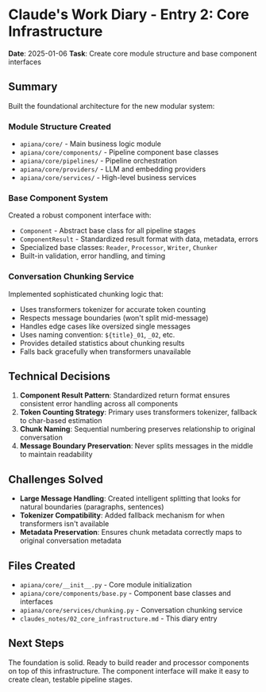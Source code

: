 # Claude's Work Diary - Entry 2: Core Infrastructure

**Date**: 2025-01-06
**Task**: Create core module structure and base component interfaces

## Summary

Built the foundational architecture for the new modular system:

### Module Structure Created
- `apiana/core/` - Main business logic module
- `apiana/core/components/` - Pipeline component base classes
- `apiana/core/pipelines/` - Pipeline orchestration
- `apiana/core/providers/` - LLM and embedding providers  
- `apiana/core/services/` - High-level business services

### Base Component System
Created a robust component interface with:
- `Component` - Abstract base class for all pipeline stages
- `ComponentResult` - Standardized result format with data, metadata, errors
- Specialized base classes: `Reader`, `Processor`, `Writer`, `Chunker`
- Built-in validation, error handling, and timing

### Conversation Chunking Service
Implemented sophisticated chunking logic that:
- Uses transformers tokenizer for accurate token counting
- Respects message boundaries (won't split mid-message)
- Handles edge cases like oversized single messages
- Uses naming convention: `${title}_01`, `_02`, etc.
- Provides detailed statistics about chunking results
- Falls back gracefully when transformers unavailable

## Technical Decisions

1. **Component Result Pattern**: Standardized return format ensures consistent error handling across all components
2. **Token Counting Strategy**: Primary uses transformers tokenizer, fallback to char-based estimation
3. **Chunk Naming**: Sequential numbering preserves relationship to original conversation
4. **Message Boundary Preservation**: Never splits messages in the middle to maintain readability

## Challenges Solved

- **Large Message Handling**: Created intelligent splitting that looks for natural boundaries (paragraphs, sentences)
- **Tokenizer Compatibility**: Added fallback mechanism for when transformers isn't available
- **Metadata Preservation**: Ensures chunk metadata correctly maps to original conversation metadata

## Files Created
- `apiana/core/__init__.py` - Core module initialization
- `apiana/core/components/base.py` - Component base classes and interfaces
- `apiana/core/services/chunking.py` - Conversation chunking service
- `claudes_notes/02_core_infrastructure.md` - This diary entry

## Next Steps

The foundation is solid. Ready to build reader and processor components on top of this infrastructure. The component interface will make it easy to create clean, testable pipeline stages.